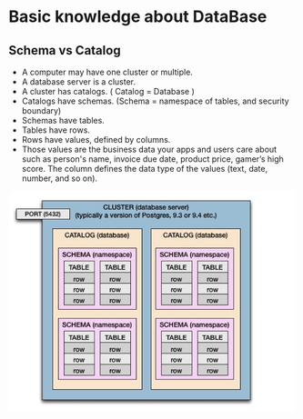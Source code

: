 # Basic knowledge about DataBase

## Schema vs Catalog

- A computer may have one cluster or multiple.
- A database server is a cluster.
- A cluster has catalogs. ( Catalog = Database )
- Catalogs have schemas. (Schema = namespace of tables, and security boundary)
- Schemas have tables.
- Tables have rows.
- Rows have values, defined by columns.
- Those values are the business data your apps and users care about such as person's name, invoice due date, product price, gamer’s high score. The column defines the data type of the values (text, date, number, and so on).

![Airchtecure](../images/nosql/05_01_schema_vs_catalog.jpg)


